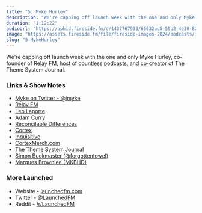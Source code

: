 ```yaml
---
title: "5: Myke Hurley"
description: "We're capping off launch week with the one and only Myke Hurley, co-founder of Relay FM, host of countless podcasts, and co-creator of The Theme System Journal."
duration: "1:12:22"
audioUrl: "https://aphid.fireside.fm/d/1437767933/65632ad5-59b2-4e30-82d1-13845dce07dd/b2f81545-dfc2-45c8-9232-2ca08c468df5.mp3"
image: "https://assets.fireside.fm/file/fireside-images-2024/podcasts/images/6/65632ad5-59b2-4e30-82d1-13845dce07dd/episodes/b/b2f81545-dfc2-45c8-9232-2ca08c468df5/cover.jpg?v=1"
slug: "5-MykeHurley"
---
```


<p>We&#39;re capping off launch week with the one and only Myke Hurley, co-founder of Relay FM, host of countless podcasts, and co-creator of The Theme System Journal.</p>

<h3>Links &amp; Show Notes</h3>

<ul>
<li><a href="https://twitter.com/imyke" rel="nofollow">Myke on Twitter - @imyke</a></li>
<li><a href="https://www.relay.fm" rel="nofollow">Relay FM</a></li>
<li><a href="https://en.wikipedia.org/wiki/Leo_Laporte" rel="nofollow">Leo Laporte</a></li>
<li><a href="https://en.wikipedia.org/wiki/Adam_Curry" rel="nofollow">Adam Curry</a></li>
<li><a href="https://www.relay.fm/rd" rel="nofollow">Reconcilable Differences</a></li>
<li><a href="https://www.relay.fm/cortex" rel="nofollow">Cortex</a></li>
<li><a href="https://www.relay.fm/inquisitive" rel="nofollow">Inquisitive</a></li>
<li><a href="http://cortexmerch.com" rel="nofollow">CortexMerch.com</a></li>
<li><a href="https://cottonbureau.com/products/the-theme-system-journal#/1695095/grey-paper-5x8" rel="nofollow">The Theme System Journal</a></li>
<li><a href="https://twitter.com/forgottentowel" rel="nofollow">Simon Buckmaster (@forgottentowel)</a></li>
<li><a href="http://mkbhd.com" rel="nofollow">Marques Brownlee (MKBHD)</a></li>
</ul>

<h3>More Launched</h3>

<ul>
<li>Website - <a href="https://launchedfm.com" rel="nofollow">launchedfm.com</a></li>
<li>Twitter - <a href="https://twitter.com/launchedfm" rel="nofollow">@LaunchedFM</a></li>
<li>Reddit - <a href="https://www.reddit.com/r/LaunchedFM/" rel="nofollow">/r/LaunchedFM</a></li>
</ul>
